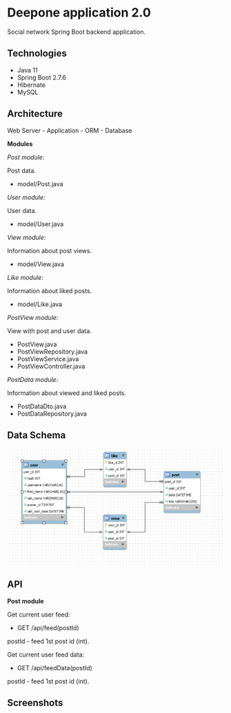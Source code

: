 # Deepone application 2.0

Social network Spring Boot backend application.

## Technologies

- Java 11
- Spring Boot 2.7.6
- Hibernate
- MySQL

## Architecture

Web Server - Application - ORM - Database

**Modules**

*Post module:*

Post data.

- model/Post.java

*User module:*

User data.

- model/User.java

*View module:*

Information about post views.

- model/View.java

*Like module:*

Information about liked posts.

- model/Like.java

*PostView module:*

View with post and user data.

- PostView.java
- PostViewRepository.java
- PostViewService.java
- PostViewController.java

*PostData module:*

Information about viewed and liked posts.

- PostDataDto.java
- PostDataRepository.java

## Data Schema

![Data schema](doc/data_schema.PNG)

## API

**Post module**

Get current user feed:

- GET /api/feed(postId)

postId - feed 1st post id (int).

Get current user feed data:

- GET /api/feedData(postId)

postId - feed 1st post id (int).

## Screenshots